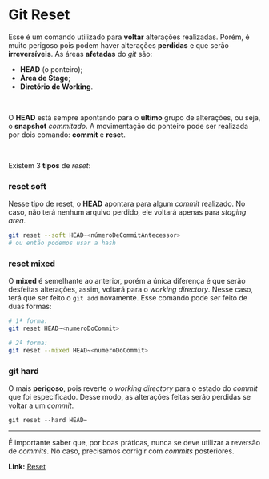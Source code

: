 # Git Reset
Esse é um comando utilizado para **voltar** alterações realizadas. Porém, é muito perigoso pois podem haver alterações **perdidas** e que serão **irreversíveis**.
As áreas **afetadas** do *git* são:

- **HEAD** (o ponteiro);
- **Área de Stage**;
- **Diretório de Working**.

<br>

O **HEAD** está sempre apontando para o **último** grupo de alterações, ou seja, o **snapshot** *commitado*.
A movimentação do ponteiro pode ser realizada por dois comando: **commit** e **reset**.

<br>

Existem 3 **tipos** de *reset*:
### reset soft
Nesse tipo de reset, o **HEAD** apontara para algum *commit* realizado. No caso, não terá nenhum arquivo perdido, ele voltará apenas para *staging area*. 

```bash
git reset --soft HEAD~<númeroDeCommitAntecessor>
# ou então podemos usar a hash
```

### reset mixed
O **mixed** é semelhante ao anterior, porém a única diferença é que serão desfeitas alterações, assim, voltará para o *working directory*. Nesse caso, terá que ser feito o `git add` novamente.
Esse comando pode ser feito de duas formas:
```bash
# 1ª forma:
git reset HEAD~<numeroDoCommit>

# 2ª forma:
git reset --mixed HEAD~<numeroDoCommit>
```

### git hard
O mais **perigoso**, pois reverte o *working directory* para o estado do *commit* que foi especificado. Desse modo, as alterações feitas serão perdidas se voltar a um *commit*.
```git
git reset --hard HEAD~
```

---

É importante saber que, por boas práticas, nunca se deve utilizar a reversão de *commits*. No caso, precisamos corrigir com *commits* posteriores.

**Link:** [Reset](https://medium.com/@andgomes/os-tr%C3%AAs-tipos-de-reset-aa220658d9b2)


<!--stackedit_data:
eyJoaXN0b3J5IjpbLTYyODc0ODg5NSwtMTE4NDQ4NTM5LC0xND
YwNjQwMzAyLC0yMDg4NzQ2NjEyXX0=
-->